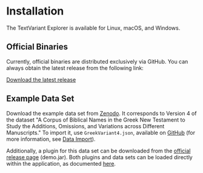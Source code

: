 # Installation

The TextVariant Explorer is available for Linux, macOS, and Windows.

## Official Binaries

Currently, official binaries are distributed exclusively via GitHub.
You can always obtain the latest release from the following link:

[Download the latest release](https://github.com/Paulanerus/TextExplorer/releases/latest)

## Example Data Set

Download the example data set from [Zenodo](https://zenodo.org/records/15789063). It corresponds to Version 4 of the dataset "A Corpus of Biblical Names in the Greek New Testament to Study the Additions, Omissions, and Variations across Different Manuscripts." To import it, use `GreekVariant4.json`, available on [GitHub](https://github.com/Paulanerus/TextExplorer/blob/master/example/GreekVariant4.json) (for more information, see [Data Import](usage.md)).

Additionally, a plugin for this data set can be downloaded from the [official release page](https://github.com/Paulanerus/TextExplorer/releases/latest) (demo.jar).
Both plugins and data sets can be loaded directly within the application, as documented [here](usage.md).
